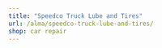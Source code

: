 ```yaml
---
title: "Speedco Truck Lube and Tires"
url: /alma/speedco-truck-lube-and-tires/
shop: car repair
---
```

